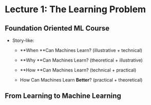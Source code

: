 # Lecture 1: The Learning Problem

## **Foundation Oriented ML Course**

* Story-like:

  * **When **Can Machines Learn? \(illustrative + technical\)

  * **Why **Can Machines Learn? \(theoretical + illustrative\)

  * **How **Can Machines Learn? \(technical + practical\)

  * How Can Machines Learn **Better**? \(practical + theoretical\)

## From Learning to Machine Learning



